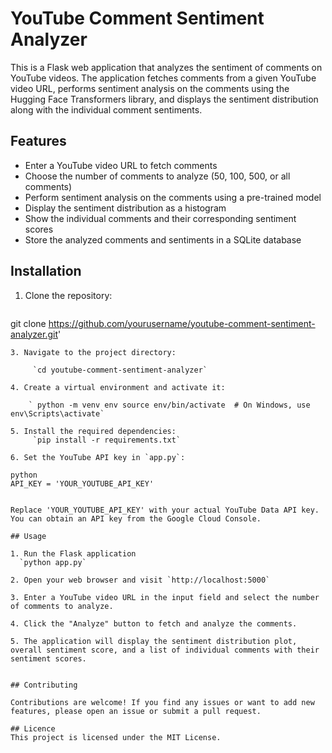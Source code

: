 # YouTube Comment Sentiment Analyzer

This is a Flask web application that analyzes the sentiment of comments on YouTube videos. The application fetches comments from a given YouTube video URL, performs sentiment analysis on the comments using the Hugging Face Transformers library, and displays the sentiment distribution along with the individual comment sentiments.

## Features

- Enter a YouTube video URL to fetch comments
- Choose the number of comments to analyze (50, 100, 500, or all comments)
- Perform sentiment analysis on the comments using a pre-trained model
- Display the sentiment distribution as a histogram
- Show the individual comments and their corresponding sentiment scores
- Store the analyzed comments and sentiments in a SQLite database

## Installation

1. Clone the repository:
   ```bash
git clone https://github.com/yourusername/youtube-comment-sentiment-analyzer.git'
```
3. Navigate to the project directory:
   
     `cd youtube-comment-sentiment-analyzer`

4. Create a virtual environment and activate it:
   
    ` python -m venv env source env/bin/activate  # On Windows, use env\Scripts\activate`

5. Install the required dependencies:
     `pip install -r requirements.txt`

6. Set the YouTube API key in `app.py`:

python
API_KEY = 'YOUR_YOUTUBE_API_KEY'


Replace 'YOUR_YOUTUBE_API_KEY' with your actual YouTube Data API key. You can obtain an API key from the Google Cloud Console.

## Usage

1. Run the Flask application
  `python app.py`

2. Open your web browser and visit `http://localhost:5000`

3. Enter a YouTube video URL in the input field and select the number of comments to analyze.

4. Click the "Analyze" button to fetch and analyze the comments.

5. The application will display the sentiment distribution plot, overall sentiment score, and a list of individual comments with their sentiment scores.


## Contributing

Contributions are welcome! If you find any issues or want to add new features, please open an issue or submit a pull request.

## Licence
This project is licensed under the MIT License.











